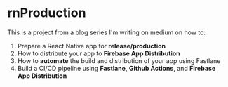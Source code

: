 # rnProduction

This is a project from a blog series I'm writing on medium on how to:

1. Prepare a React Native app for **release/production**
2. How to distribute your app to **Firebase App Distribution**
3. How to **automate** the build and distribution of your app using Fastlane
4. Build a CI/CD pipeline using **Fastlane**, **Github Actions**, and **Firebase App Distribution**